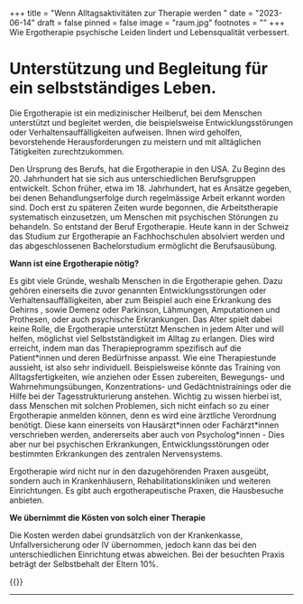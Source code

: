 +++
title = "Wenn Alltagsaktivitäten zur Therapie werden "
date = "2023-06-14"
draft = false
pinned = false
image = "raum.jpg"
footnotes = ""
+++
Wie Ergotherapie psychische Leiden lindert und Lebensqualität verbessert.

# Unterstützung und Begleitung für ein selbstständiges Leben.

Die Ergotherapie ist ein medizinischer Heilberuf, bei dem Menschen unterstützt und begleitet werden, die beispielsweise Entwicklungsstörungen oder Verhaltensauffälligkeiten aufweisen. Ihnen wird geholfen, bevorstehende Herausforderungen zu meistern und mit alltäglichen Tätigkeiten zurechtzukommen. 

Den Ursprung des Berufs, hat die Ergotherapie in den USA. Zu Beginn des 20. Jahrhundert hat sie sich aus unterschiedlichen Berufsgruppen entwickelt. Schon früher, etwa im 18. Jahrhundert, hat es Ansätze gegeben, bei denen Behandlungserfolge durch regelmässige Arbeit erkannt worden sind. Doch erst zu späteren Zeiten wurde begonnen, die Arbeitstherapie systematisch einzusetzen, um Menschen mit psychischen Störungen zu behandeln. So entstand der Beruf Ergotherapie. Heute kann in der Schweiz das Studium zur Ergotherapie an Fachhochschulen absolviert werden und das abgeschlossenen Bachelorstudium ermöglicht die Berufsausübung.

**Wann ist eine Ergotherapie nötig?**

Es gibt viele Gründe, weshalb Menschen in die Ergotherapie gehen. Dazu gehören einerseits die zuvor genannten Entwicklungsstörungen oder Verhaltensauffälligkeiten, aber zum Beispiel auch eine Erkrankung des Gehirns , sowie Demenz oder Parkinson, Lähmungen, Amputationen und Prothesen, oder auch psychische Erkrankungen. Das Alter spielt dabei keine Rolle, die Ergotherapie unterstützt Menschen in jedem Alter und will helfen, möglichst viel Selbstständigkeit im Alltag zu erlangen. Dies wird erreicht, indem man das Therapieprogramm spezifisch auf die Patient\*innen und deren Bedürfnisse anpasst. Wie eine Therapiestunde aussieht, ist also sehr individuell. Beispielsweise könnte das Training von Alltagsfertigkeiten, wie anziehen oder Essen zubereiten, Bewegungs- und Wahrnehmungsübungen, Konzentrations- und Gedächtnistrainings oder die Hilfe bei der Tagesstrukturierung anstehen. Wichtig zu wissen hierbei ist, dass Menschen mit solchen Problemen, sich nicht einfach so zu einer Ergotherapie anmelden können, denn es wird eine ärztliche Verordnung benötigt. Diese kann einerseits von Hausärzt\*innen oder Fachärzt\*innen verschrieben werden, andererseits aber auch von Psycholog\*innen - Dies aber nur bei psychischen Erkrankungen, Entwicklungsstörungen oder bestimmten Erkrankungen des zentralen Nervensystems. 

Ergotherapie wird nicht nur in den dazugehörenden Praxen ausgeübt, sondern auch in Krankenhäusern, Rehabilitationskliniken und weiteren Einrichtungen. Es gibt auch ergotherapeutische Praxen, die Hausbesuche anbieten.

**We übernimmt die Kösten von solch einer Therapie** 

Die Kosten werden dabei grundsätzlich von der Krankenkasse, Unfallversicherung oder IV übernommen, jedoch kann das bei den unterschiedlichen Einrichtung etwas abweichen. Bei der besuchten Praxis beträgt der Selbstbehalt der Eltern 10%.

{{<Die Besuchte Praxis="Ausklappbare Box">}}

<hr>